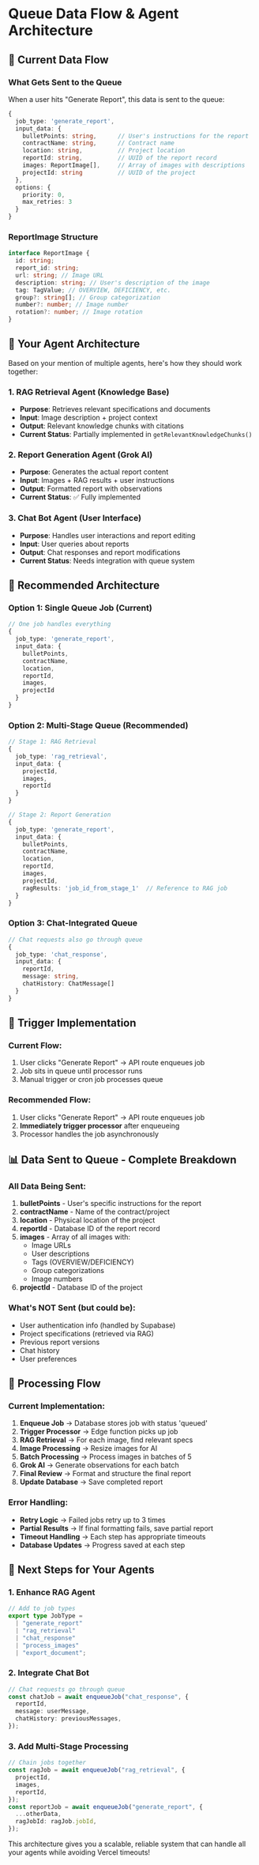 # Queue Data Flow & Agent Architecture

## 🔄 **Current Data Flow**

### What Gets Sent to the Queue

When a user hits "Generate Report", this data is sent to the queue:

```typescript
{
  job_type: 'generate_report',
  input_data: {
    bulletPoints: string,      // User's instructions for the report
    contractName: string,      // Contract name
    location: string,          // Project location
    reportId: string,          // UUID of the report record
    images: ReportImage[],     // Array of images with descriptions
    projectId: string          // UUID of the project
  },
  options: {
    priority: 0,
    max_retries: 3
  }
}
```

### ReportImage Structure

```typescript
interface ReportImage {
  id: string;
  report_id: string;
  url: string; // Image URL
  description: string; // User's description of the image
  tag: TagValue; // OVERVIEW, DEFICIENCY, etc.
  group?: string[]; // Group categorization
  number?: number; // Image number
  rotation?: number; // Image rotation
}
```

## 🤖 **Your Agent Architecture**

Based on your mention of multiple agents, here's how they should work together:

### 1. **RAG Retrieval Agent** (Knowledge Base)

- **Purpose**: Retrieves relevant specifications and documents
- **Input**: Image description + project context
- **Output**: Relevant knowledge chunks with citations
- **Current Status**: Partially implemented in `getRelevantKnowledgeChunks()`

### 2. **Report Generation Agent** (Grok AI)

- **Purpose**: Generates the actual report content
- **Input**: Images + RAG results + user instructions
- **Output**: Formatted report with observations
- **Current Status**: ✅ Fully implemented

### 3. **Chat Bot Agent** (User Interface)

- **Purpose**: Handles user interactions and report editing
- **Input**: User queries about reports
- **Output**: Chat responses and report modifications
- **Current Status**: Needs integration with queue system

## 🔧 **Recommended Architecture**

### Option 1: Single Queue Job (Current)

```typescript
// One job handles everything
{
  job_type: 'generate_report',
  input_data: {
    bulletPoints,
    contractName,
    location,
    reportId,
    images,
    projectId
  }
}
```

### Option 2: Multi-Stage Queue (Recommended)

```typescript
// Stage 1: RAG Retrieval
{
  job_type: 'rag_retrieval',
  input_data: {
    projectId,
    images,
    reportId
  }
}

// Stage 2: Report Generation
{
  job_type: 'generate_report',
  input_data: {
    bulletPoints,
    contractName,
    location,
    reportId,
    images,
    projectId,
    ragResults: 'job_id_from_stage_1'  // Reference to RAG job
  }
}
```

### Option 3: Chat-Integrated Queue

```typescript
// Chat requests also go through queue
{
  job_type: 'chat_response',
  input_data: {
    reportId,
    message: string,
    chatHistory: ChatMessage[]
  }
}
```

## 🚀 **Trigger Implementation**

### Current Flow:

1. User clicks "Generate Report" → API route enqueues job
2. Job sits in queue until processor runs
3. Manual trigger or cron job processes queue

### Recommended Flow:

1. User clicks "Generate Report" → API route enqueues job
2. **Immediately trigger processor** after enqueueing
3. Processor handles the job asynchronously

## 📊 **Data Sent to Queue - Complete Breakdown**

### All Data Being Sent:

1. **bulletPoints** - User's specific instructions for the report
2. **contractName** - Name of the contract/project
3. **location** - Physical location of the project
4. **reportId** - Database ID of the report record
5. **images** - Array of all images with:
   - Image URLs
   - User descriptions
   - Tags (OVERVIEW/DEFICIENCY)
   - Group categorizations
   - Image numbers
6. **projectId** - Database ID of the project

### What's NOT Sent (but could be):

- User authentication info (handled by Supabase)
- Project specifications (retrieved via RAG)
- Previous report versions
- Chat history
- User preferences

## 🔄 **Processing Flow**

### Current Implementation:

1. **Enqueue Job** → Database stores job with status 'queued'
2. **Trigger Processor** → Edge function picks up job
3. **RAG Retrieval** → For each image, find relevant specs
4. **Image Processing** → Resize images for AI
5. **Batch Processing** → Process images in batches of 5
6. **Grok AI** → Generate observations for each batch
7. **Final Review** → Format and structure the final report
8. **Update Database** → Save completed report

### Error Handling:

- **Retry Logic** → Failed jobs retry up to 3 times
- **Partial Results** → If final formatting fails, save partial report
- **Timeout Handling** → Each step has appropriate timeouts
- **Database Updates** → Progress saved at each step

## 🎯 **Next Steps for Your Agents**

### 1. Enhance RAG Agent

```typescript
// Add to job types
export type JobType =
  | "generate_report"
  | "rag_retrieval"
  | "chat_response"
  | "process_images"
  | "export_document";
```

### 2. Integrate Chat Bot

```typescript
// Chat requests go through queue
const chatJob = await enqueueJob("chat_response", {
  reportId,
  message: userMessage,
  chatHistory: previousMessages,
});
```

### 3. Add Multi-Stage Processing

```typescript
// Chain jobs together
const ragJob = await enqueueJob("rag_retrieval", {
  projectId,
  images,
  reportId,
});
const reportJob = await enqueueJob("generate_report", {
  ...otherData,
  ragJobId: ragJob.jobId,
});
```

This architecture gives you a scalable, reliable system that can handle all your agents while avoiding Vercel timeouts!
